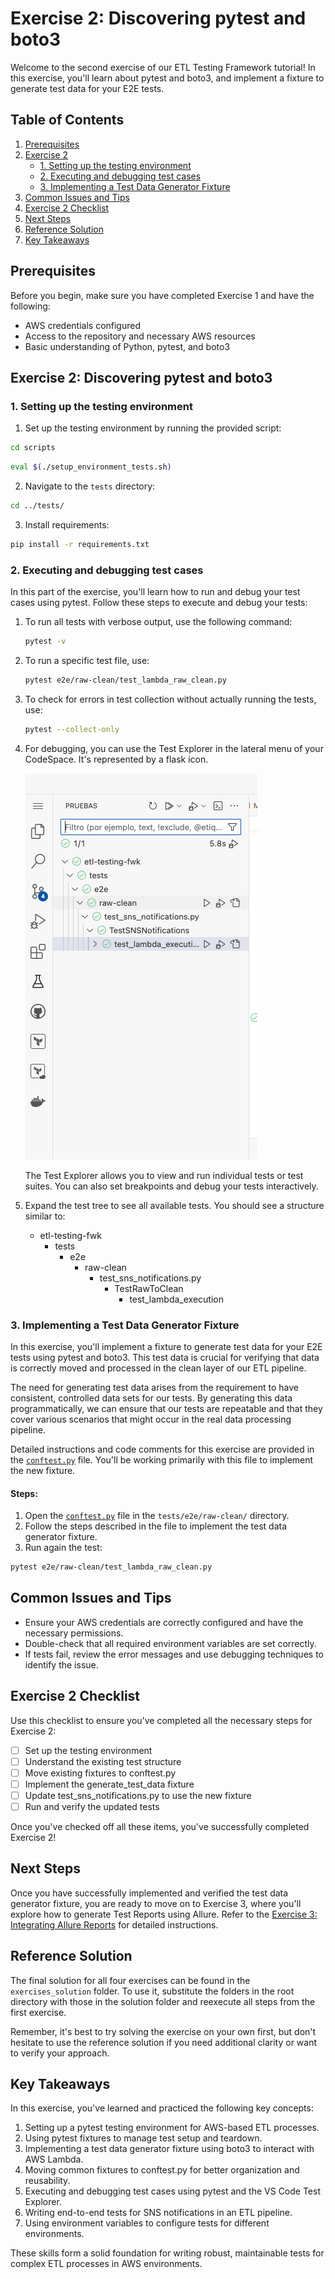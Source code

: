 # Exercise 2: Discovering pytest and boto3

Welcome to the second exercise of our ETL Testing Framework tutorial! In this exercise, you'll learn about pytest and boto3, and implement a fixture to generate test data for your E2E tests.

## Table of Contents
1. [Prerequisites](#prerequisites)
2. [Exercise 2](#exercise-2-discovering-pytest-and-boto3)
    - [1. Setting up the testing environment](#1-setting-up-the-testing-environment)
    - [2. Executing and debugging test cases](#2-executing-and-debugging-test-cases)
    - [3. Implementing a Test Data Generator Fixture](#3-implementing-a-test-data-generator-fixture)
3. [Common Issues and Tips](#common-issues-and-tips)
4. [Exercise 2 Checklist](#exercise-2-checklist)
5. [Next Steps](#next-steps)
6. [Reference Solution](#reference-solution)
7. [Key Takeaways](#key-takeaways)

## Prerequisites
Before you begin, make sure you have completed Exercise 1 and have the following:
- AWS credentials configured
- Access to the repository and necessary AWS resources
- Basic understanding of Python, pytest, and boto3

## Exercise 2: Discovering pytest and boto3

### 1. Setting up the testing environment

1. Set up the testing environment by running the provided script:

```bash
cd scripts  
```

```bash
eval $(./setup_environment_tests.sh) 
```

2. Navigate to the `tests` directory:
```bash
cd ../tests/
```

3. Install requirements:
```bash
pip install -r requirements.txt
```

### 2. Executing and debugging test cases

In this part of the exercise, you'll learn how to run and debug your test cases using pytest. Follow these steps to execute and debug your tests:

1. To run all tests with verbose output, use the following command:

   ```bash
   pytest -v
   ```

2. To run a specific test file, use:

   ```bash
   pytest e2e/raw-clean/test_lambda_raw_clean.py
   ```

3. To check for errors in test collection without actually running the tests, use:

   ```bash
   pytest --collect-only
   ```

4. For debugging, you can use the Test Explorer in the lateral menu of your CodeSpace. It's represented by a flask icon.

   ![Test Explorer in CodeSpace](../../assets/tests-debugger.png)

   The Test Explorer allows you to view and run individual tests or test suites. You can also set breakpoints and debug your tests interactively.

5. Expand the test tree to see all available tests. You should see a structure similar to:
   - etl-testing-fwk
     - tests
       - e2e
         - raw-clean
           - test_sns_notifications.py
             - TestRawToClean
               - test_lambda_execution

### 3. Implementing a Test Data Generator Fixture

In this exercise, you'll implement a fixture to generate test data for your E2E tests using pytest and boto3. This test data is crucial for verifying that data is correctly moved and processed in the clean layer of our ETL pipeline.

The need for generating test data arises from the requirement to have consistent, controlled data sets for our tests. By generating this data programmatically, we can ensure that our tests are repeatable and that they cover various scenarios that might occur in the real data processing pipeline.

Detailed instructions and code comments for this exercise are provided in the [`conftest.py`](raw-clean/conftest.py) file. You'll be working primarily with this file to implement the new fixture.

#### Steps:

1. Open the [`conftest.py`](raw-clean/conftest.py) file in the `tests/e2e/raw-clean/` directory.
2. Follow the steps described in the file to implement the test data generator fixture.
3. Run again the test:

```bash
pytest e2e/raw-clean/test_lambda_raw_clean.py
```

## Common Issues and Tips
- Ensure your AWS credentials are correctly configured and have the necessary permissions.
- Double-check that all required environment variables are set correctly.
- If tests fail, review the error messages and use debugging techniques to identify the issue.

## Exercise 2 Checklist

Use this checklist to ensure you've completed all the necessary steps for Exercise 2:

- [ ] Set up the testing environment
- [ ] Understand the existing test structure
- [ ] Move existing fixtures to conftest.py
- [ ] Implement the generate_test_data fixture
- [ ] Update test_sns_notifications.py to use the new fixture
- [ ] Run and verify the updated tests

Once you've checked off all these items, you've successfully completed Exercise 2!

## Next Steps
Once you have successfully implemented and verified the test data generator fixture, you are ready to move on to Exercise 3, where you'll explore how to generate Test Reports using Allure. Refer to the [Exercise 3: Integrating Allure Reports](ALLURE_README.md) for detailed instructions.

## Reference Solution

The final solution for all four exercises can be found in the `exercises_solution` folder. To use it, substitute the folders in the root directory with those in the solution folder and reexecute all steps from the first exercise.

Remember, it's best to try solving the exercise on your own first, but don't hesitate to use the reference solution if you need additional clarity or want to verify your approach.

## Key Takeaways

In this exercise, you've learned and practiced the following key concepts:

1. Setting up a pytest testing environment for AWS-based ETL processes.
2. Using pytest fixtures to manage test setup and teardown.
3. Implementing a test data generator fixture using boto3 to interact with AWS Lambda.
4. Moving common fixtures to conftest.py for better organization and reusability.
5. Executing and debugging test cases using pytest and the VS Code Test Explorer.
6. Writing end-to-end tests for SNS notifications in an ETL pipeline.
7. Using environment variables to configure tests for different environments.

These skills form a solid foundation for writing robust, maintainable tests for complex ETL processes in AWS environments.